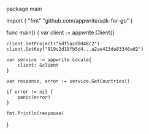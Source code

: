 package main

import (
    "fmt"
    "github.com/appwrite/sdk-for-go"
)

func main() {
    var client := appwrite.Client{}

    client.SetProject("5df5acd0d48c2")
    client.SetKey("919c2d18fb5d4...a2ae413da83346ad2")

    var service := appwrite.Locale{
        client: &client
    }

    var response, error := service.GetCountries()

    if error != nil {
        panic(error)
    }

    fmt.Println(response)
}